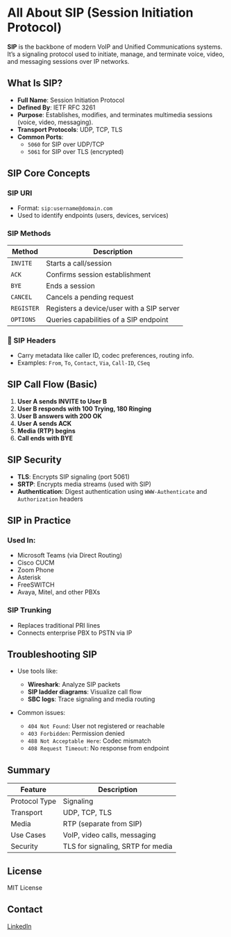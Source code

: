 # All About SIP (Session Initiation Protocol)

**SIP** is the backbone of modern VoIP and Unified Communications systems. It’s a signaling protocol used to initiate, manage, and terminate voice, video, and messaging sessions over IP networks.



## What Is SIP?

- **Full Name**: Session Initiation Protocol
- **Defined By**: IETF RFC 3261
- **Purpose**: Establishes, modifies, and terminates multimedia sessions (voice, video, messaging).
- **Transport Protocols**: UDP, TCP, TLS
- **Common Ports**:
  - `5060` for SIP over UDP/TCP
  - `5061` for SIP over TLS (encrypted)



## SIP Core Concepts

### SIP URI
- Format: `sip:username@domain.com`
- Used to identify endpoints (users, devices, services)

### SIP Methods
| Method | Description |
|--------|-------------|
| `INVITE` | Starts a call/session |
| `ACK` | Confirms session establishment |
| `BYE` | Ends a session |
| `CANCEL` | Cancels a pending request |
| `REGISTER` | Registers a device/user with a SIP server |
| `OPTIONS` | Queries capabilities of a SIP endpoint |

### 🔹 SIP Headers
- Carry metadata like caller ID, codec preferences, routing info.
- Examples: `From`, `To`, `Contact`, `Via`, `Call-ID`, `CSeq`


## SIP Call Flow (Basic)

1. **User A sends INVITE to User B**
2. **User B responds with 100 Trying, 180 Ringing**
3. **User B answers with 200 OK**
4. **User A sends ACK**
5. **Media (RTP) begins**
6. **Call ends with BYE**



## SIP Security

- **TLS**: Encrypts SIP signaling (port 5061)
- **SRTP**: Encrypts media streams (used with SIP)
- **Authentication**: Digest authentication using `WWW-Authenticate` and `Authorization` headers



## SIP in Practice

### Used In:
- Microsoft Teams (via Direct Routing)
- Cisco CUCM
- Zoom Phone
- Asterisk
- FreeSWITCH
- Avaya, Mitel, and other PBXs

### SIP Trunking
- Replaces traditional PRI lines
- Connects enterprise PBX to PSTN via IP



## Troubleshooting SIP

- Use tools like:
  - **Wireshark**: Analyze SIP packets
  - **SIP ladder diagrams**: Visualize call flow
  - **SBC logs**: Trace signaling and media routing

- Common issues:
  - `404 Not Found`: User not registered or reachable
  - `403 Forbidden`: Permission denied
  - `488 Not Acceptable Here`: Codec mismatch
  - `408 Request Timeout`: No response from endpoint



## Summary

| Feature | Description |
|--------|-------------|
| Protocol Type | Signaling |
| Transport | UDP, TCP, TLS |
| Media | RTP (separate from SIP) |
| Use Cases | VoIP, video calls, messaging |
| Security | TLS for signaling, SRTP for media |


## License
MIT License

## Contact
[LinkedIn](https://www.linkedin.com/in/jessica-anderson-84b423211/)
